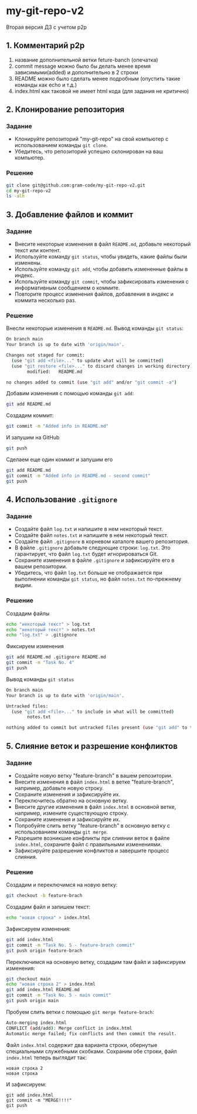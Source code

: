 # my-git-repo-v2
Вторая версия ДЗ с учетом p2p

## 1. Комментарий p2p
1. название дополнительной ветки feture-banch (опечатка)
2. commit message можно было бы делать менее время зависимыми(added) и дополнительно в 2 строки
3. README можно было сделать менее подробным (опустить такие команды как echo и т.д.)
4. index.html как таковой не имеет html кода (для задания не критично)


## 2. Клонирование репозитория

### Задание
- Клонируйте репозиторий "my-git-repo" на свой компьютер с использованием команды `git clone`.
- Убедитесь, что репозиторий успешно склонирован на ваш компьютер.

### Решение
```bash
git clone git@github.com:gram-code/my-git-repo-v2.git
cd my-git-repo-v2
ls -alh
```

## 3. Добавление файлов и коммит

### Задание
- Внесите некоторые изменения в файл `README.md`, добавьте некоторый текст или контент.
- Используйте команду `git status`, чтобы увидеть, какие файлы были изменены.
- Используйте команду `git add`, чтобы добавить измененные файлы в индекс.
- Используйте команду `git commit`, чтобы зафиксировать изменения с информативным сообщением о коммите.
- Повторите процесс изменения файлов, добавления в индекс и коммита несколько раз.

### Решение
Внесли некоторые изменения в `README.md`. Вывод команды `git status`:
```bash
On branch main
Your branch is up to date with 'origin/main'.

Changes not staged for commit:
  (use "git add <file>..." to update what will be committed)
  (use "git restore <file>..." to discard changes in working directory)
        modified:   README.md

no changes added to commit (use "git add" and/or "git commit -a")
```
Добавим изменения с помощью команды `git add`:
```bash
git add README.md
```
Создадим коммит:
```bash
git commit -m "Added info in README.md"
```
И запушим на GitHub
```bash
git push
```
Сделаем еще один коммит и запушим его
```bash
git add README.md
git commit -m "Added info in README.md - second commit"
git push
```

## 4. Использование `.gitignore`
### Задание
- Создайте файл `log.txt` и напишите в нем некоторый текст.
- Создайте файл `notes.txt` и напишите в нем некоторый текст.
- Создайте файл `.gitignore` в корневом каталоге вашего репозитория.
- В файле `.gitignore` добавьте следующие строки: `log.txt`. Это гарантирует, что файл `log.txt` будет игнорироваться Git.
- Сохраните изменения в файле `.gitignore` и зафиксируйте его в вашем репозитории.
- Убедитесь, что файл `log.txt` больше не отображается при выполнении команды `git status`, но файл `notes.txt` по-прежнему видим.

### Решение
Cоздадим файлы
```bash
echo "некоторый текст" > log.txt
echo "некоторый текст" > notes.txt
echo "log.txt" > .gitignore
```

Фиксируем изменения
```bash
git add README.md .gitignore README.md
git commit -m "Task No. 4"
git push
```

Вывод команды `git status` 
```bash
On branch main
Your branch is up to date with 'origin/main'.

Untracked files:
  (use "git add <file>..." to include in what will be committed)
        notes.txt

nothing added to commit but untracked files present (use "git add" to track)
```

## 5. Слияние веток и разрешение конфликтов
### Задание
- Создайте новую ветку "feature-branch" в вашем репозитории.
- Внесите изменения в файл `index.html` в ветке "feature-branch", например, добавьте новую строку.
- Сохраните изменения и зафиксируйте их.
- Переключитесь обратно на основную ветку.
- Внесите другие изменения в файл `index.html` в основной ветке, например, измените существующую строку.
- Сохраните изменения и зафиксируйте их.
- Попробуйте слить ветку "feature-branch" в основную ветку с использованием команды `git merge`.
- Разрешите возникшие конфликты при слиянии веток в файле `index.html`, сохраните файл с правильными изменениями.
- Зафиксируйте разрешение конфликтов и завершите процесс слияния.

### Решение 
Создадим и переключимся на новую ветку:
```bash
git checkout -b feature-brach
```
Создадим файл и запишем текст:
```bash
echo "новая строка" > index.html
```
Зафиксируем изменения:
```bash
git add index.html
git commit -m "Task No. 5 - feature-brach commit"
git push origin feature-brach
```
Переключимся на основную ветку, создадим там файл и зафиксируем изменения:
```bash
git checkout main
echo "новая строка 2" > index.html
git add index.html README.md
git commit -m "Task No. 5 - main commit"
git push origin main
```
Пробуем слить ветки с помощью `git merge feature-brach`:
```bash
Auto-merging index.html
CONFLICT (add/add): Merge conflict in index.html
Automatic merge failed; fix conflicts and then commit the result.
```
Файл `index.html` содержит два варианта строки, обернутые специальными служебными скобками.
Сохраним обе строки, файл `index.html` теперь выглядит так:
```
новая строка 2
новая строка
```
И зафиксируем:
```
git add index.html
git commit -m "MERGE!!!!"
git push
```